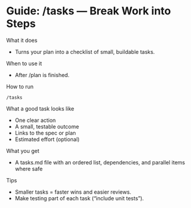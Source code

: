 # Guide: /tasks — Break Work into Steps

What it does
- Turns your plan into a checklist of small, buildable tasks.

When to use it
- After /plan is finished.

How to run
```text
/tasks
```

What a good task looks like
- One clear action
- A small, testable outcome
- Links to the spec or plan
- Estimated effort (optional)

What you get
- A tasks.md file with an ordered list, dependencies, and parallel items where safe

Tips
- Smaller tasks = faster wins and easier reviews.
- Make testing part of each task (“include unit tests”).